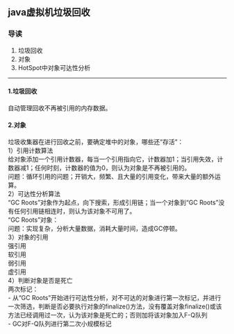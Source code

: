 ## java虚拟机垃圾回收

### 导读
1. 垃圾回收
2. 对象
3. HotSpot中对象可达性分析

---

#### 1.垃圾回收
自动管理回收不再被引用的内存数据。 </br>

#### 2.对象
垃圾收集器在进行回收之前，要确定堆中的对象，哪些还“存活”： </br>
1）引用计数算法  </br>
  给对象添加一个引用计数器，每当一个引用指向它，计数器加1；当引用失效，计数器减1；任何时刻，计数器的值为0，则认为对象是不再被引用的。 </br>
  问题：循环引用的问题；开销大，频繁、且大量的引用变化，带来大量的额外运算。 </br>
2）可达性分析算法 </br>
  “GC Roots”对象作为起点，向下搜索，形成引用链；当一个对象到“GC Roots”没有任何引用链相连时，则认为该对象不可用了。 </br>
  “GC Roots”对象： </br>
  问题：实现复杂，分析大量数据，消耗大量时间，造成GC停顿。  </br>
3）对象的引用 </br> 
  强引用 </br>
  软引用 </br>
  弱引用 </br>
  虚引用 </br>
4）判断对象是否是死亡 </br>
  两次标记： </br>
    - 从“GC Roots”开始进行可达性分析，对不可达的对象进行第一次标记，并进行一次筛选，判断是否必要执行对象的finalize()方法，没有覆盖对象finalize()或该方法已经调用过一次，认为该对象是死亡的；否则加将该对象加入F-Q队列</br>
    - GC对F-Q队列进行第二次小规模标记 </br>
    
    
   
